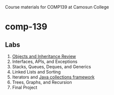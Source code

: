 Course materials for COMP139 at Camosun College

# comp-139

## Labs

1. [Objects and Inheritance Review](labs/review)
1. Interfaces, APIs, and Exceptions
1. Stacks, Queues, Deques, and Generics
1. Linked Lists and Sorting
1. Iterators and [Java collections framework](https://docs.oracle.com/en/java/javase/14/docs/api/java.base/java/util/doc-files/coll-overview.html)
1. Trees, Graphs, and Recursion
1. Final Project
